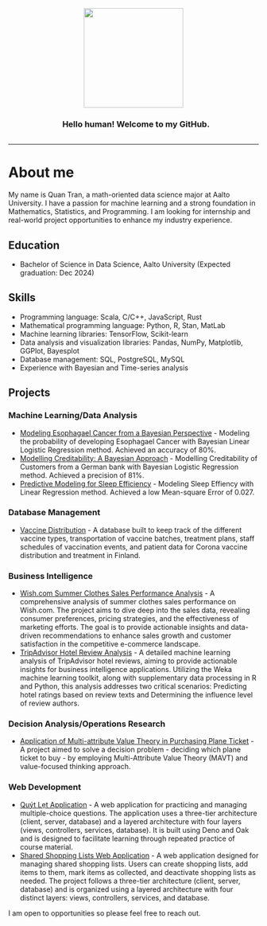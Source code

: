 <div style="text-align: center;">
  <img src='https://media.giphy.com/media/JIX9t2j0ZTN9S/giphy.gif' width='200px' style='display: inline-block; vertical-align: middle;'>
  <h3 style='display: inline-block; vertical-align: middle; margin-left: 10px;'> Hello human! Welcome to my GitHub. </h3>
</div>



 <!-- About section -->

---
# About me

My name is Quan Tran, a math-oriented data science major at Aalto University. I have a passion for machine learning and a strong foundation in Mathematics, Statistics, and Programming. I am looking for internship and real-world project opportunities to enhance my industry experience.

## Education
- Bachelor of Science in Data Science, Aalto University (Expected graduation: Dec 2024)

## Skills
- Programming language: Scala, C/C++, JavaScript, Rust
- Mathematical programming language: Python, R, Stan, MatLab
- Machine learning libraries: TensorFlow, Scikit-learn
- Data analysis and visualization libraries: Pandas, NumPy, Matplotlib, GGPlot, Bayesplot
- Database management: SQL, PostgreSQL, MySQL
- Experience with Bayesian and Time-series analysis


## Projects

### Machine Learning/Data Analysis
- [Modeling Esophagael Cancer from a Bayesian Perspective](https://github.com/quan22022003/Bayesian-Analysis-of-Esophageal-Cancer-Risk-Factors) - Modeling the probability of developing Esophagael Cancer with Bayesian Linear Logistic Regression method. Achieved an accuracy of 80%.
- [Modelling Creditability: A Bayesian Approach](https://github.com/quan22022003/Modelling-Creditability-A-Bayesian-Approach) - Modelling Creditability of Customers from a German bank with Bayesian Logistic Regression method. Achieved a precision of 81%.
- [Predictive Modeling for Sleep Efficiency](https://github.com/quan22022003/Predictive-Modeling-for-Sleep-Efficiency-Using-Machine-Learning) - Modeling Sleep Effiency with Linear Regression method. Achieved a low Mean-square Error of 0.027.

### Database Management
- [Vaccine Distribution](https://github.com/quan22022003/Vaccine-Distribution/blob/main/README.md) - A database built to keep track of the different vaccine types, transportation of vaccine batches, treatment plans, staff schedules of vaccination events, and patient data for Corona vaccine distribution and treatment in Finland.

### Business Intelligence
- [Wish.com Summer Clothes Sales Performance Analysis](https://github.com/quan22022003/Wish.com-Summer-Clothes-Sales-Performance-Analysis) - A comprehensive analysis of summer clothes sales performance on Wish.com. The project aims to dive deep into the sales data, revealing consumer preferences, pricing strategies, and the effectiveness of marketing efforts. The goal is to provide actionable insights and data-driven recommendations to enhance sales growth and customer satisfaction in the competitive e-commerce landscape.
- [TripAdvisor Hotel Review Analysis](https://github.com/quan22022003/TripAdvisor-Hotel-Review-Analysis) - A detailed machine learning analysis of TripAdvisor hotel reviews, aiming to provide actionable insights for business intelligence applications. Utilizing the Weka machine learning toolkit, along with supplementary data processing in R and Python, this analysis addresses two critical scenarios: Predicting hotel ratings based on review texts and Determining the influence level of review authors.

### Decision Analysis/Operations Research
- [Application of Multi-attribute Value Theory in Purchasing Plane Ticket](https://github.com/quan22022003/decision-making-project) - A project aimed to solve a decision problem - deciding which plane ticket to buy - by employing Multi-Attribute Value Theory (MAVT) and value-focused thinking approach.

### Web Development
- [Quýt Lẹt Application](https://github.com/quan22022003/Drill-and-Practice) - A web application for practicing and managing multiple-choice questions. The application uses a three-tier architecture (client, server, database) and a layered architecture with four layers (views, controllers, services, database). It is built using Deno and Oak and is designed to facilitate learning through repeated practice of course material.
- [Shared Shopping Lists Web Application](https://github.com/quan22022003/shopping-lists-web) -  A web application designed for managing shared shopping lists. Users can create shopping lists, add items to them, mark items as collected, and deactivate shopping lists as needed. The project follows a three-tier architecture (client, server, database) and is organized using a layered architecture with four distinct layers: views, controllers, services, and database.



I am open to opportunities so please feel free to reach out.








